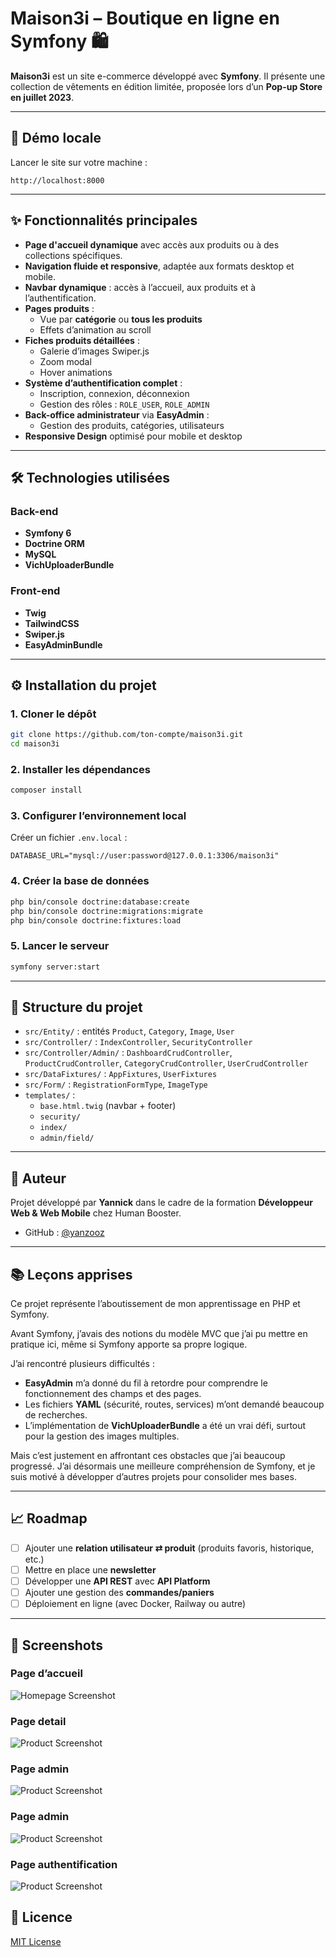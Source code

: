 
# Maison3i – Boutique en ligne en Symfony 🛍️

**Maison3i** est un site e-commerce développé avec **Symfony**. Il présente une collection de vêtements en édition limitée, proposée lors d’un **Pop-up Store en juillet 2023**.

---

## 🚀 Démo locale

Lancer le site sur votre machine :

```
http://localhost:8000
```

---

## ✨ Fonctionnalités principales

- **Page d'accueil dynamique** avec accès aux produits ou à des collections spécifiques.
- **Navigation fluide et responsive**, adaptée aux formats desktop et mobile.
- **Navbar dynamique** : accès à l’accueil, aux produits et à l’authentification.
- **Pages produits** :
  - Vue par **catégorie** ou **tous les produits**
  - Effets d’animation au scroll
- **Fiches produits détaillées** :
  - Galerie d’images Swiper.js
  - Zoom modal
  - Hover animations
- **Système d’authentification complet** :
  - Inscription, connexion, déconnexion
  - Gestion des rôles : `ROLE_USER`, `ROLE_ADMIN`
- **Back-office administrateur** via **EasyAdmin** :
  - Gestion des produits, catégories, utilisateurs
- **Responsive Design** optimisé pour mobile et desktop

---

## 🛠️ Technologies utilisées

### Back-end
- **Symfony 6**
- **Doctrine ORM**
- **MySQL**
- **VichUploaderBundle**

### Front-end
- **Twig**
- **TailwindCSS**
- **Swiper.js**
- **EasyAdminBundle**

---

## ⚙️ Installation du projet

### 1. Cloner le dépôt

```bash
git clone https://github.com/ton-compte/maison3i.git
cd maison3i
```

### 2. Installer les dépendances

```bash
composer install
```

### 3. Configurer l’environnement local

Créer un fichier `.env.local` :

```dotenv
DATABASE_URL="mysql://user:password@127.0.0.1:3306/maison3i"
```

### 4. Créer la base de données

```bash
php bin/console doctrine:database:create
php bin/console doctrine:migrations:migrate
php bin/console doctrine:fixtures:load
```

### 5. Lancer le serveur

```bash
symfony server:start
```

---

## 🧩 Structure du projet

- `src/Entity/` : entités `Product`, `Category`, `Image`, `User`
- `src/Controller/` : `IndexController`, `SecurityController`
- `src/Controller/Admin/` : `DashboardCrudController`, `ProductCrudController`, `CategoryCrudController`, `UserCrudController`
- `src/DataFixtures/` : `AppFixtures`, `UserFixtures`
- `src/Form/` : `RegistrationFormType`, `ImageType`
- `templates/` :
  - `base.html.twig` (navbar + footer)
  - `security/`
  - `index/`
  - `admin/field/`

---

## 👤 Auteur

Projet développé par **Yannick** dans le cadre de la formation **Développeur Web & Web Mobile** chez Human Booster.

- GitHub : [@yanzooz](https://github.com/yanzooz)

---

## 📚 Leçons apprises

Ce projet représente l’aboutissement de mon apprentissage en PHP et Symfony.

Avant Symfony, j’avais des notions du modèle MVC que j’ai pu mettre en pratique ici, même si Symfony apporte sa propre logique.

J’ai rencontré plusieurs difficultés :
- **EasyAdmin** m’a donné du fil à retordre pour comprendre le fonctionnement des champs et des pages.
- Les fichiers **YAML** (sécurité, routes, services) m’ont demandé beaucoup de recherches.
- L’implémentation de **VichUploaderBundle** a été un vrai défi, surtout pour la gestion des images multiples.

Mais c’est justement en affrontant ces obstacles que j’ai beaucoup progressé. J’ai désormais une meilleure compréhension de Symfony, et je suis motivé à développer d’autres projets pour consolider mes bases.

---

## 📈 Roadmap

- [ ] Ajouter une **relation utilisateur ⇄ produit** (produits favoris, historique, etc.)
- [ ] Mettre en place une **newsletter**
- [ ] Développer une **API REST** avec **API Platform**
- [ ] Ajouter une gestion des **commandes/paniers**
- [ ] Déploiement en ligne (avec Docker, Railway ou autre)

---

## 📸 Screenshots

### Page d’accueil
![Homepage Screenshot](public/screens/Screenshot-page-produit.png)

### Page detail
![Product Screenshot](public/screens/Screenshot-page-detail.png)


### Page admin
![Product Screenshot](public/screens/Screenshot-page-admin.png)

### Page admin
![Product Screenshot](public/screens/Screenshot-page-admin-2.png)

### Page authentification
![Product Screenshot](public/screens/Screenshot-page-authentification.png)

## 📄 Licence

[MIT License](https://choosealicense.com/licenses/mit/)


